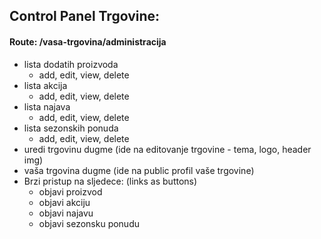 ## Control Panel Trgovine:
#### Route: /vasa-trgovina/administracija

- lista dodatih proizvoda
	- add, edit, view, delete
- lista akcija
	- add, edit, view, delete
- lista najava
	- add, edit, view, delete
- lista sezonskih ponuda
	- add, edit, view, delete
- uredi trgovinu dugme (ide na editovanje trgovine - tema, logo, header img)
- vaša trgovina dugme (ide na public profil vaše trgovine)
- Brzi pristup na sljedece: (links as buttons)
	- objavi proizvod
	- objavi akciju
	- objavi najavu
	- objavi sezonsku ponudu


